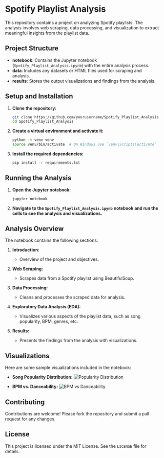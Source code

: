 # Spotify Playlist Analysis

This repository contains a project on analyzing Spotify playlists. The analysis involves web scraping, data processing, and visualization to extract meaningful insights from the playlist data.

## Project Structure

- **notebook**: Contains the Jupyter notebook (`Spotify_Playlist_Analysis.ipynb`) with the entire analysis process.
- **data**: Includes any datasets or HTML files used for scraping and analysis.
- **results**: Stores the output visualizations and findings from the analysis.

## Setup and Installation

1. **Clone the repository:**
    ```bash
    git clone https://github.com/yourusername/Spotify_Playlist_Analysis.git
    cd Spotify_Playlist_Analysis
    ```

2. **Create a virtual environment and activate it:**
    ```bash
    python -m venv venv
    source venv/bin/activate  # On Windows use `venv\Scripts\activate`
    ```

3. **Install the required dependencies:**
    ```bash
    pip install -r requirements.txt
    ```

## Running the Analysis

1. **Open the Jupyter notebook:**
    ```bash
    jupyter notebook
    ```
2. **Navigate to the `Spotify_Playlist_Analysis.ipynb` notebook and run the cells to see the analysis and visualizations.**

## Analysis Overview

The notebook contains the following sections:

1. **Introduction:**
    - Overview of the project and objectives.
    
2. **Web Scraping:**
    - Scrapes data from a Spotify playlist using BeautifulSoup.
    
3. **Data Processing:**
    - Cleans and processes the scraped data for analysis.
    
4. **Exploratory Data Analysis (EDA):**
    - Visualizes various aspects of the playlist data, such as song popularity, BPM, genres, etc.
    
5. **Results:**
    - Presents the findings from the analysis with visualizations.

## Visualizations

Here are some sample visualizations included in the notebook:

- **Song Popularity Distribution:**
    ![Popularity Distribution](results/popularity_distribution.png)
    
- **BPM vs. Danceability:**
    ![BPM vs Danceability](results/bpm_vs_danceability.png)

## Contributing

Contributions are welcome! Please fork the repository and submit a pull request for any changes.

## License

This project is licensed under the MIT License. See the `LICENSE` file for details.
